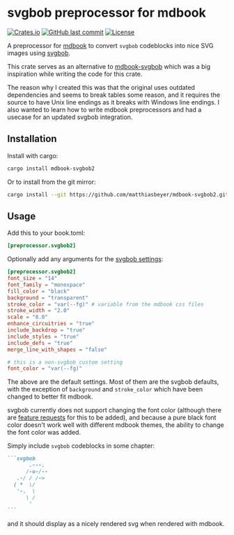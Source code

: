 # svgbob preprocessor for mdbook

[![Crates.io](https://img.shields.io/crates/v/mdbook-svgbob2)](https://crates.io/crates/mdbook-svgbob2)
[![GitHub last commit](https://img.shields.io/github/last-commit/matthiasbeyer/mdbook-svgbob2)](https://github.com/matthiasbeyer/mdbook-svgbob2)
[![License](https://img.shields.io/github/license/matthiasbeyer/mdbook-svgbob2)](https://github.com/matthiasbeyer/mdbook-svgbob2/blob/master/LICENSE)

A preprocessor for [mdbook](https://github.com/rust-lang/mdBook) to convert
`svgbob` codeblocks into nice SVG images using
[svgbob](https://github.com/ivanceras/svgbob).

This crate serves as an alternative to
[mdbook-svgbob](https://github.com/fzzr-/mdbook-svgbob) which was a big
inspiration while writing the code for this crate.

The reason why I created this was that the original uses outdated dependencies
and seems to break tables some reason, and it requires the source to have Unix
line endings as it breaks with Windows line endings. I also wanted to learn how
to write mdbook preprocessors and had a usecase for an updated svgbob
integration.

## Installation

Install with cargo:

```sh
cargo install mdbook-svgbob2
```

Or to install from the git mirror:

```sh
cargo install --git https://github.com/matthiasbeyer/mdbook-svgbob2.git
```

## Usage

Add this to your book.toml:
```toml
[preprocessor.svgbob2]
```

Optionally add any arguments for the
[svgbob settings](https://docs.rs/svgbob/0.6.2/svgbob/buffer/fragment/struct.Settings.html):

```toml
[preprocessor.svgbob2]
font_size = "14"
font_family = "monospace"
fill_color = "black"
background = "transparent"
stroke_color = "var(--fg)" # variable from the mdbook css files
stroke_width = "2.0"
scale = "8.0"
enhance_circuitries = "true"
include_backdrop = "true"
include_styles = "true"
include_defs = "true"
merge_line_with_shapes = "false"

# this is a non-svgbob custom setting
font_color = "var(--fg)"
```

The above are the default settings. Most of them are the svgbob defaults, with
the exception of `background` and `stroke_color` which have been changed to
better fit mdbook.

svgbob currently does not support changing the font color (although there are
[feature requests](https://github.com/ivanceras/svgbob/issues/78) for this to be
added), and because a pure black font color doesn't work well with different
mdbook themes, the ability to change the font color was added.

Simply include `svgbob` codeblocks in some chapter:

````md
```svgbob
       .---.
      /-o-/--
   .-/ / /->
  ( *  \/
   '-.  \
      \ /
       '
```
````

and it should display as a nicely rendered svg when rendered with mdbook.

